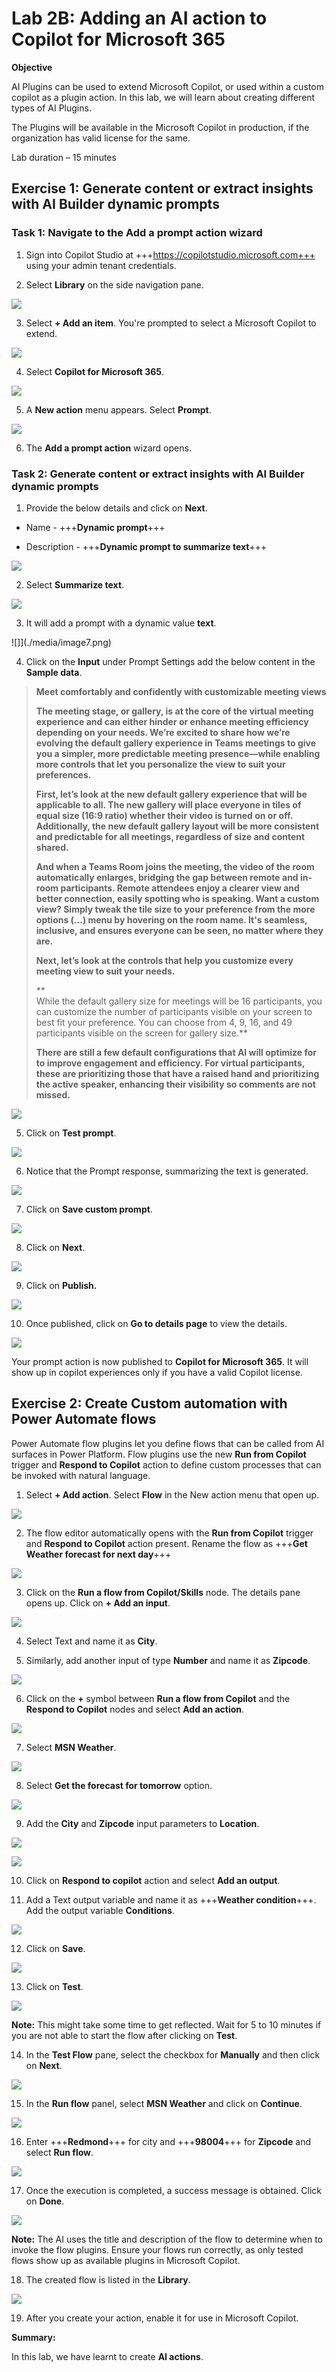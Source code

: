 # **Lab 2B: Adding an AI action to Copilot for Microsoft 365**

**Objective**

AI Plugins can be used to extend Microsoft Copilot, or used within a
custom copilot as a plugin action. In this lab, we will learn about
creating different types of AI Plugins.

The Plugins will be available in the Microsoft Copilot in production, if
the organization has valid license for the same.

Lab duration – 15 minutes

## **Exercise 1: Generate content or extract insights with AI Builder dynamic prompts**

### Task 1: Navigate to the Add a prompt action wizard

1.  Sign into Copilot Studio at
    +++https://copilotstudio.microsoft.com+++ using your admin tenant
    credentials.

2.  Select **Library** on the side navigation pane.

![](./media/image1.png)

3.  Select **+ Add an item**. You're prompted to select a Microsoft
    Copilot to extend.

![](./media/image2.png)

4.  Select **Copilot for Microsoft 365**.

![](./media/image3.png)

5.  A **New action** menu appears. Select **Prompt**.

![](./media/image4.png)

6.  The **Add a prompt action** wizard opens.

### Task 2: Generate content or extract insights with AI Builder dynamic prompts

1.  Provide the below details and click on **Next**.

- Name - +++**Dynamic prompt**+++

- Description - +++**Dynamic prompt to summarize text**+++

![](./media/image5.png)

2.  Select **Summarize text**.

![](./media/image6.png)

3.  It will add a prompt with a dynamic value **text**.

![]](./media/image7.png)

4.  Click on the **Input** under Prompt Settings add the below content
    in the **Sample data**.

> **Meet comfortably and confidently with customizable meeting views**
>
> **The meeting stage, or gallery, is at the core of the virtual meeting
> experience and can either hinder or enhance meeting efficiency
> depending on your needs. We’re excited to share how we’re evolving the
> default gallery experience in Teams meetings to give you a simpler,
> more predictable meeting presence—while enabling more controls that
> let you personalize the view to suit your preferences.**
>
> **First, let’s look at the new default gallery experience that will be
> applicable to all. The new gallery will place everyone in tiles of
> equal size (16:9 ratio) whether their video is turned on or off.
> Additionally, the new default gallery layout will be more consistent
> and predictable for all meetings, regardless of size and content
> shared.**
>
> **And when a Teams Room joins the meeting, the video of the room
> automatically enlarges, bridging the gap between remote and in-room
> participants. Remote attendees enjoy a clearer view and better
> connection, easily spotting who is speaking. Want a custom view?
> Simply tweak the tile size to your preference from the more options
> (...) menu by hovering on the room name. It's seamless, inclusive, and
> ensures everyone can be seen, no matter where they are.**
>
> **Next, let’s look at the controls that help you customize every
> meeting view to suit your needs.**
>
> **  
> While the default gallery size for meetings will be 16 participants,
> you can customize the number of participants visible on your screen to
> best fit your preference. You can choose from 4, 9, 16, and 49
> participants visible on the screen for gallery size.**
>
> **There are still a few default configurations that AI will optimize
> for to improve engagement and efficiency. For virtual participants,
> these are prioritizing those that have a raised hand and prioritizing
> the active speaker, enhancing their visibility so comments are not
> missed.**
>
![](./media/image8.png)

5.  Click on **Test prompt**.

![](./media/image9.png)

6.  Notice that the Prompt response, summarizing the text is generated.

![](./media/image10.png)

7.  Click on **Save custom prompt**.

![](./media/image11.png)

8.  Click on **Next**.

![](./media/image12.png)

9.  Click on **Publish.**

![](./media/image13.png)

10. Once published, click on **Go to details page** to view the details.

![](./media/image14.png)

Your prompt action is now published to **Copilot for Microsoft 365**. It
will show up in copilot experiences only if you have a valid Copilot
license.

## **Exercise 2: Create Custom automation with Power Automate flows**

Power Automate flow plugins let you define flows that can be called from
AI surfaces in Power Platform. Flow plugins use the new **Run from
Copilot** trigger and **Respond to Copilot** action to define custom
processes that can be invoked with natural language.

1.  Select **+ Add action**. Select **Flow** in the New action menu that
    open up.

![](./media/image15.png)

2.  The flow editor automatically opens with the **Run from
    Copilot** trigger and **Respond to Copilot** action present. Rename
    the flow as +++**Get Weather forecast for next day**+++

![](./media/image16.png)

3.  Click on the **Run a flow from Copilot/Skills** node. The details
    pane opens up. Click on **+ Add an input**.

![](./media/image17.png)

4.  Select Text and name it as **City**.

5.  Similarly, add another input of type **Number** and name it as
    **Zipcode**.

![](./media/image18.png)

6.  Click on the **+** symbol between **Run a flow from Copilot** and
    the **Respond to Copilot** nodes and select **Add an action**.

![](./media/image19.png)

7.  Select **MSN Weather**.

![](./media/image20.png)

8.  Select **Get the forecast for tomorrow** option.

![](./media/image21.png)

9.  Add the **City** and **Zipcode** input parameters to **Location**.

![](./media/image22.png)

![](./media/image23.png)

10. Click on **Respond to copilot** action and select **Add an output**.

11. Add a Text output variable and name it as +++**Weather
    condition**+++. Add the output variable **Conditions**.

![](./media/image24.png)

12. Click on **Save**.

![](./media/image25.png)

13. Click on **Test**.

![](./media/image26.png)

**Note:** This might take some time to get reflected. Wait for 5 to 10
minutes if you are not able to start the flow after clicking on
**Test**.

14. In the **Test Flow** pane, select the checkbox for **Manually** and
    then click on **Next**.

![](./media/image27.png)

15. In the **Run flow** panel, select **MSN Weather** and click on
    **Continue**.

![](./media/image28.png)

16. Enter +++**Redmond**+++ for city and +++**98004**+++ for **Zipcode**
    and select **Run flow**.

![](./media/image29.png)

17. Once the execution is completed, a success message is obtained.
    Click on **Done**.

![](./media/image30.png)

**Note:** The AI uses the title and description of the flow to determine
when to invoke the flow plugins. Ensure your flows run correctly, as
only tested flows show up as available plugins in Microsoft Copilot.

18. The created flow is listed in the **Library**.

![](./media/image31.png)

19. After you create your action, enable it for use in Microsoft
    Copilot.

**Summary:**

In this lab, we have learnt to create **AI actions**.
